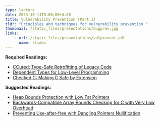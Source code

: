 ```yaml
---
type: lecture
date: 2023-10-11T8:00:00+4:30
title: Vulnerability Prevention (Part 1)
tldr: "Principles and techniques for vulnerability prevention."
thumbnail: /static_files/presentations/bugprev.jpg
links:
    - url: /static_files/presentations/vulprevent.pdf
      name: slides
---
```

**Required Readings:**
- [CCured: Type-Safe Retrofitting of Legacy Code](https://people.eecs.berkeley.edu/~necula/Papers/ccured_popl02.pdf)
- [Dependent Types for Low-Level Programming](https://people.eecs.berkeley.edu/~necula/Papers/deputy-esop07.pdf)
- [Checked C: Making C Safe by Extension](https://www.microsoft.com/en-us/research/uploads/prod/2018/09/checkedc-secdev2018-preprint.pdf)

**Suggested Readings:**
- [Heap Bounds Protection with Low Fat Pointers](https://www.comp.nus.edu.sg/~gregory/papers/cc16lowfatptrs.pdf)
- [Backwards-Compatible Array Bounds Checking for C with Very Low Overhead](https://llvm.org/pubs/2006-05-24-SAFECode-BoundsCheck.pdf)  
- [Preventing Use-after-free with Dangling Pointers Nullification](https://www.ndss-symposium.org/wp-content/uploads/2017/09/05_1_2.pdf)